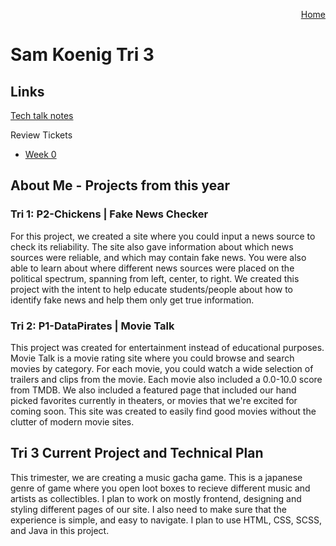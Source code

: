 <p align="right"><a href="https://samkoenig9.github.io/sam-tri3/">Home</a></p>

# Sam Koenig Tri 3

## Links
[Tech talk notes](https://github.com/samkoenig9/sam-tri3/wiki/Tech-Talks)

Review Tickets
* [Week 0](https://github.com/samkoenig9/sam-tri3/issues/1)

## About Me - Projects from this year

### Tri 1: P2-Chickens | Fake News Checker
For this project, we created a site where you could input a news source to check its reliability. The site also gave information about which news sources were reliable, and which may contain fake news. You were also able to learn about where different news sources were placed on the political spectrum, spanning from left, center, to right. We created this project with the intent to help educate students/people about how to identify fake news and help them only get true information.

### Tri 2: P1-DataPirates | Movie Talk
This project was created for entertainment instead of educational purposes. Movie Talk is a movie rating site where you could browse and search movies by category. For each movie, you could watch a wide selection of trailers and clips from the movie. Each movie also included a 0.0-10.0 score from TMDB. We also included a featured page that included our hand picked favorites currently in theaters, or movies that we're excited for coming soon. This site was created to easily find good movies without the clutter of modern movie sites.

## Tri 3 Current Project and Technical Plan

This trimester, we are creating a music gacha game. This is a japanese genre of game where you open loot boxes to recieve different music and artists as collectibles. I plan to work on mostly frontend, designing and styling different pages of our site. I also need to make sure that the experience is simple, and easy to navigate. I plan to use HTML, CSS, SCSS, and Java in this project.
